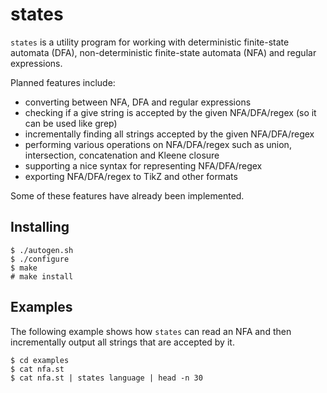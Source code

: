 
# states

`states` is a utility program for working with deterministic finite-state
automata (DFA), non-deterministic finite-state automata (NFA) and regular
expressions.

Planned features include:

- converting between NFA, DFA and regular expressions
- checking if a give string is accepted by the given NFA/DFA/regex (so it can be used like grep)
- incrementally finding all strings accepted by the given NFA/DFA/regex
- performing various operations on NFA/DFA/regex such as union, intersection, concatenation and Kleene closure
- supporting a nice syntax for representing NFA/DFA/regex
- exporting NFA/DFA/regex to TikZ and other formats

Some of these features have already been implemented.

## Installing

```
$ ./autogen.sh
$ ./configure
$ make
# make install
```

## Examples

The following example shows how `states` can read an NFA and then incrementally
output all strings that are accepted by it.

```
$ cd examples
$ cat nfa.st
$ cat nfa.st | states language | head -n 30
```

